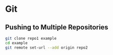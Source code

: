 # Git

## Pushing to Multiple Repositories

~~~ bash
git clone repo1 example
cd example
git remote set-url --add origin repo2
~~~
